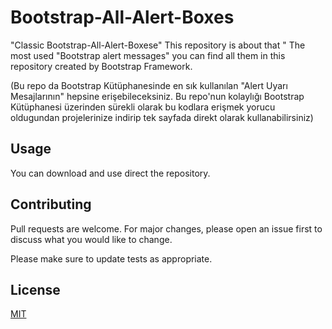 # Bootstrap-All-Alert-Boxes

"Classic Bootstrap-All-Alert-Boxese" This repository is about that "
The most used "Bootstrap  alert messages"   you can find all  them in this repository  created by Bootstrap Framework.

(Bu repo da Bootstrap Kütüphanesinde en sık kullanılan "Alert Uyarı Mesajlarının" hepsine erişebileceksiniz. Bu repo'nun kolaylığı Bootstrap Kütüphanesi üzerinden sürekli olarak bu kodlara erişmek yorucu oldugundan projelerinize indirip tek sayfada  direkt olarak kullanabilirsiniz)
 

## Usage
You can download and use direct the repository.

 

## Contributing
Pull requests are welcome. For major changes, please open an issue first to discuss what you would like to change.

Please make sure to update tests as appropriate.

## License
[MIT](https://choosealicense.com/licenses/mit/)